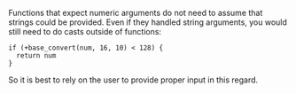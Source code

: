 Functions that expect numeric arguments do not need to assume that strings could
be provided. Even if they handled string arguments, you would still need to do
casts outside of functions:

~~~
if (+base_convert(num, 16, 10) < 128) {
  return num
}
~~~

So it is best to rely on the user to provide proper input in this regard.
